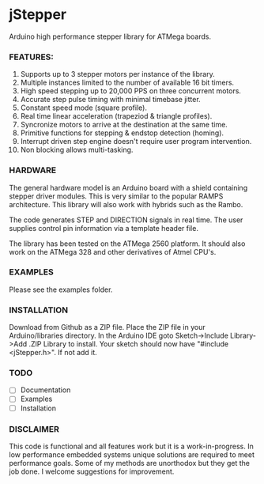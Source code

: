 # jStepper
Arduino high performance stepper library for ATMega boards.

### FEATURES:
1) Supports up to 3 stepper motors per instance of the library.
2) Multiple instances limited to the number of available 16 bit timers.
3) High speed stepping up to 20,000 PPS on three concurrent motors.
4) Accurate step pulse timing with minimal timebase jitter.
5) Constant speed mode (square profile).
5) Real time linear acceleration (trapeziod & triangle profiles).
6) Syncronize motors to arrive at the destination at the same time.
7) Primitive functions for stepping & endstop detection (homing).
8) Interrupt driven step engine doesn't require user program intervention.
9) Non blocking allows multi-tasking.

### HARDWARE

The general hardware model is an Arduino board with a shield containing
stepper driver modules. This is very similar to the popular RAMPS architecture.
This library will also work with hybrids such as the Rambo.

The code generates STEP and DIRECTION signals in real time. 
The user supplies control pin information via a template header file.

The library has been tested on the ATMega 2560 platform. It should also 
work on the ATMega 328 and other derivatives of Atmel CPU's.

### EXAMPLES

Please see the examples folder.

### INSTALLATION

Download from Github as a ZIP file.
Place the ZIP file in your Arduino/libraries directory.
In the Arduino IDE goto Sketch->Include Library->Add .ZIP Library to install.
Your sketch should now have "#include <jStepper.h>". If not add it.

### TODO

- [ ] Documentation
- [ ] Examples
- [ ] Installation

### DISCLAIMER 

This code is functional and all features work but it is a work-in-progress. 
In low performance embedded systems unique solutions are required to meet 
performance goals. Some of my methods are unorthodox but they get the 
job done. 
I welcome suggestions for improvement.

